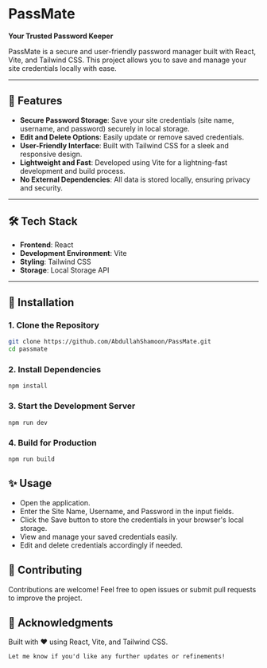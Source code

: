 # PassMate  
**Your Trusted Password Keeper**  

PassMate is a secure and user-friendly password manager built with React, Vite, and Tailwind CSS. This project allows you to save and manage your site credentials locally with ease.  

---

## 🚀 Features  
- **Secure Password Storage**: Save your site credentials (site name, username, and password) securely in local storage.  
- **Edit and Delete Options**: Easily update or remove saved credentials.  
- **User-Friendly Interface**: Built with Tailwind CSS for a sleek and responsive design.  
- **Lightweight and Fast**: Developed using Vite for a lightning-fast development and build process.  
- **No External Dependencies**: All data is stored locally, ensuring privacy and security.  

---

## 🛠️ Tech Stack  
- **Frontend**: React  
- **Development Environment**: Vite  
- **Styling**: Tailwind CSS  
- **Storage**: Local Storage API  

---

## 🔧 Installation  

### 1. Clone the Repository  
```bash  
git clone https://github.com/AbdullahShamoon/PassMate.git  
cd passmate  
```

### 2. Install Dependencies
```
npm install  
```

### 3. Start the Development Server
```
npm run dev  
```

### 4. Build for Production
```
npm run build  
```

## ✨ Usage
- Open the application.
- Enter the Site Name, Username, and Password in the input fields.
- Click the Save button to store the credentials in your browser's local storage.
- View and manage your saved credentials easily.
- Edit and delete credentials accordingly if needed.

## 🤝 Contributing
Contributions are welcome! Feel free to open issues or submit pull requests to improve the project.

## 🙌 Acknowledgments
Built with ❤️ using React, Vite, and Tailwind CSS.

```vbnet
Let me know if you'd like any further updates or refinements!
```

